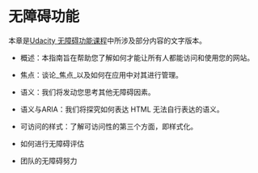 # 无障碍功能

本章是[Udacity 无障碍功能课程](https://www.udacity.com/course/web-accessibility--ud891)中所涉及部分内容的文字版本。

* 概述：本指南旨在帮助您了解如何才能让所有人都能访问和使用您的网站。

* 焦点：谈论_焦点_以及如何在应用中对其进行管理。

* 语义：我们将发动您思考其他无障碍因素。

* 语义与ARIA：我们将探究如何表达 HTML 无法自行表达的语义。

* 可访问的样式：了解可访问性的第三个方面，即样式化。

* 如何进行无障碍评估

* 团队的无障碍努力



